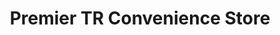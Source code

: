 ---
title: "Premier TR Convenience Store"
url: /ystrad-mynach/premier-tr-convenience-store/
shop: convenience
---
